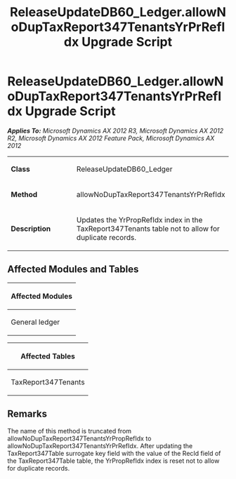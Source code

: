 ﻿---
title: ReleaseUpdateDB60_Ledger.allowNoDupTaxReport347TenantsYrPrRefIdx Upgrade Script
TOCTitle: ReleaseUpdateDB60_Ledger.allowNoDupTaxReport347TenantsYrPrRefIdx Upgrade Script
ms:assetid: 697260cd-2cc5-3de9-1e30-0b68ebe6d5fb
ms:mtpsurl: https://msdn.microsoft.com/en-us/library/JJ685631(v=AX.60)
ms:contentKeyID: 49708833
ms.date: 05/18/2015
mtps_version: v=AX.60
---

# ReleaseUpdateDB60\_Ledger.allowNoDupTaxReport347TenantsYrPrRefIdx Upgrade Script 


_**Applies To:** Microsoft Dynamics AX 2012 R3, Microsoft Dynamics AX 2012 R2, Microsoft Dynamics AX 2012 Feature Pack, Microsoft Dynamics AX 2012_

<table>
<colgroup>
<col style="width: 50%" />
<col style="width: 50%" />
</colgroup>
<tbody>
<tr class="odd">
<td><p><strong>Class</strong></p></td>
<td><p>ReleaseUpdateDB60_Ledger</p></td>
</tr>
<tr class="even">
<td><p><strong>Method</strong></p></td>
<td><p>allowNoDupTaxReport347TenantsYrPrRefIdx</p></td>
</tr>
<tr class="odd">
<td><p><strong>Description</strong></p></td>
<td><p>Updates the YrPropRefIdx index in the TaxReport347Tenants table not to allow for duplicate records.</p></td>
</tr>
</tbody>
</table>


## Affected Modules and Tables

<table>
<colgroup>
<col style="width: 100%" />
</colgroup>
<thead>
<tr class="header">
<th><p>Affected Modules</p></th>
</tr>
</thead>
<tbody>
<tr class="odd">
<td><p>General ledger</p></td>
</tr>
</tbody>
</table>


<table>
<colgroup>
<col style="width: 100%" />
</colgroup>
<thead>
<tr class="header">
<th><p>Affected Tables</p></th>
</tr>
</thead>
<tbody>
<tr class="odd">
<td><p>TaxReport347Tenants</p></td>
</tr>
</tbody>
</table>


## Remarks

The name of this method is truncated from allowNoDupTaxReport347TenantsYrPropRefIdx to allowNoDupTaxReport347TenantsYrPrRefIdx. After updating the TaxReport347Table surrogate key field with the value of the RecId field of the TaxReport347Table table, the YrPropRefIdx index is reset not to allow for duplicate records.

  


